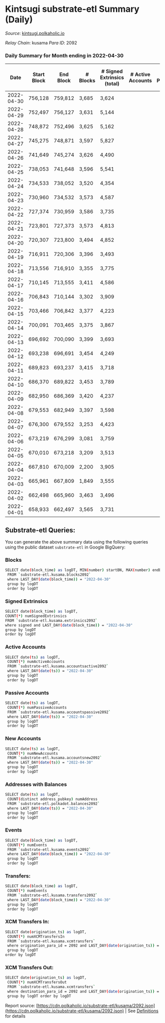 # Kintsugi substrate-etl Summary (Daily)

_Source_: [kintsugi.polkaholic.io](https://kintsugi.polkaholic.io)

*Relay Chain*: kusama
*Para ID*: 2092



### Daily Summary for Month ending in 2022-04-30


| Date | Start Block | End Block | # Blocks | # Signed Extrinsics (total) | # Active Accounts | # Passive | # New | # Addresses with Balances | # Events | # Transfers | # XCM Transfers In | # XCM Transfers Out | Issues | 
| ---- | ----------- | --------- | -------- | --------------------------- | ----------------- | --------- | ----- | ------------------------- | -------- | ----------- | ------------------ | ------------------- | ------ |
| 2022-04-30 | 756,128 | 759,812 | 3,685 | 3,624 |  |  |  | 7,882 | 29,708 | 29 ($27,673.82) | 28 ($25,050.23) | 30 ($22,963.23) |  |
| 2022-04-29 | 752,497 | 756,127 | 3,631 | 5,144 |  |  |  | 7,880 | 31,640 | 41 ($70,813.46) | 31 ($45,205.28) | 57 ($120,246.68) |  |
| 2022-04-28 | 748,872 | 752,496 | 3,625 | 5,162 |  |  |  | 7,868 | 32,022 | 43 ($15,003.30) | 36 ($1,024,987.22) | 59 ($74,748.22) |  |
| 2022-04-27 | 745,275 | 748,871 | 3,597 | 5,827 |  |  |  | 7,848 | 32,250 | 32 ($28,126.08) | 24 ($15,807.17) | 35 ($21,352.27) |  |
| 2022-04-26 | 741,649 | 745,274 | 3,626 | 4,490 |  |  |  | 7,841 | 31,015 | 47 ($39,735.17) | 76 ($64,372.10) | 70 ($34,851.50) |  |
| 2022-04-25 | 738,053 | 741,648 | 3,596 | 5,541 |  |  |  | 7,827 | 32,655 | 63 ($97,813.13) | 98 ($263,299.02) | 97 ($75,388.72) |  |
| 2022-04-24 | 734,533 | 738,052 | 3,520 | 4,354 |  |  |  | 7,799 | 29,922 | 72 ($85,439.36) | 72 ($68,414.15) | 42 ($22,070.51) |  |
| 2022-04-23 | 730,960 | 734,532 | 3,573 | 4,587 |  |  |  | 7,788 | 30,796 | 72 ($95,223.07) | 92 ($103,768.04) | 60 ($30,375.61) |  |
| 2022-04-22 | 727,374 | 730,959 | 3,586 | 3,735 |  |  |  | 7,765 | 29,757 | 43 ($74,828.47) | 54 ($80,500.47) | 57 ($88,228.61) |  |
| 2022-04-21 | 723,801 | 727,373 | 3,573 | 4,813 |  |  |  | 7,752 | 30,808 | 41 ($46,912.17) | 32 ($17,422.46) | 44 ($44,307.97) |  |
| 2022-04-20 | 720,307 | 723,800 | 3,494 | 4,852 |  |  |  | 7,738 | 30,486 | 43 ($31,913.11) | 36 ($20,865.66) | 66 ($38,613.62) |  |
| 2022-04-19 | 716,911 | 720,306 | 3,396 | 3,493 |  |  |  | 7,722 | 28,079 | 34 ($29,847.03) | 19 ($4,746.36) | 33 ($8,020.71) |  |
| 2022-04-18 | 713,556 | 716,910 | 3,355 | 3,775 |  |  |  | 7,709 | 28,097 | 34 ($106,655.13) | 18 ($26,484.54) | 31 ($15,824.38) |  |
| 2022-04-17 | 710,145 | 713,555 | 3,411 | 4,586 |  |  |  | 7,701 | 29,393 | 36 ($96,216.33) | 17 ($11,432.49) | 33 ($19,741.46) |  |
| 2022-04-16 | 706,843 | 710,144 | 3,302 | 3,909 |  |  |  | 7,690 | 27,774 | 38 ($112,076.21) | 11 ($4,519.44) | 24 ($37,373.89) |  |
| 2022-04-15 | 703,466 | 706,842 | 3,377 | 4,223 |  |  |  | 7,684 | 28,497 | 32 ($320,088.80) | 8 ($1,234.59) | 15 ($239,051.80) |  |
| 2022-04-14 | 700,091 | 703,465 | 3,375 | 3,867 |  |  |  | 7,677 | 28,246 | 36 ($20,339.16) | 14 ($7,909.67) | 26 ($7,910.17) |  |
| 2022-04-13 | 696,692 | 700,090 | 3,399 | 3,693 |  |  |  | 7,665 | 28,055 | 19 ($11,728.20) | 2 ($742.52) | 19 ($11,848.57) |  |
| 2022-04-12 | 693,238 | 696,691 | 3,454 | 4,249 |  |  |  | 7,660 | 29,234 | 35 ($21,126.57) | 5 ($3,023.77) | 26 ($17,428.74) |  |
| 2022-04-11 | 689,823 | 693,237 | 3,415 | 3,718 |  |  |  | 7,643 | 28,274 | 26 ($68,908.10) | 7 ($12,652.22) | 26 ($13,772.77) |  |
| 2022-04-10 | 686,370 | 689,822 | 3,453 | 3,789 |  |  |  | 7,637 | 28,560 | 27 ($17,611.95) | 2 ($553.89) | 25 ($19,435.60) |  |
| 2022-04-09 | 682,950 | 686,369 | 3,420 | 4,237 |  |  |  | 7,627 | 28,944 | 33 ($14,384.26) | 10 ($399,920.79) | 32 ($21,786.33) |  |
| 2022-04-08 | 679,553 | 682,949 | 3,397 | 3,598 |  |  |  | 7,622 | 28,210 | 73 ($93,576.40) | 5 ($8,066.92) | 37 ($37,027.63) |  |
| 2022-04-07 | 676,300 | 679,552 | 3,253 | 4,423 |  |  |  | 7,598 | 28,665 | 77 ($27,417.29) | 19 ($38,028.80) | 91 ($53,674.56) |  |
| 2022-04-06 | 673,219 | 676,299 | 3,081 | 3,759 |  |  |  | 7,540 | 26,402 | 112 ($66,449.42) | 11 ($11,081.44) | 26 ($31,250.85) |  |
| 2022-04-05 | 670,010 | 673,218 | 3,209 | 3,513 |  |  |  | 7,468 | 26,580 | 23 ($13,850.40) | 3 ($518.15) | 16 ($59,820.81) |  |
| 2022-04-04 | 667,810 | 670,009 | 2,200 | 3,905 |  |  |  | 7,459 | 19,981 | 22 ($69,311.12) | 8 ($3,887.36) | 20 ($23,014.37) |  |
| 2022-04-03 | 665,961 | 667,809 | 1,849 | 3,555 |  |  |  | 7,455 | 17,138 | 29 ($19,307.17) | 3 ($439.78) | 22 ($17,636.21) |  |
| 2022-04-02 | 662,498 | 665,960 | 3,463 | 3,496 |  |  |  | 7,448 | 28,495 | 56 ($64,142.95) | 9 ($12,352.12) | 46 ($51,462.42) |  |
| 2022-04-01 | 658,933 | 662,497 | 3,565 | 3,731 |  |  |  | 7,437 | 29,746 | 80 ($251,915.11) | 12 ($16,443.03) | 41 ($39,889.19) |  |

## Substrate-etl Queries:
You can generate the above summary data using the following queries using the public dataset `substrate-etl` in Google BigQuery:

### Blocks
```bash
SELECT date(block_time) as logDT, MIN(number) startBN, MAX(number) endBN, COUNT(*) numBlocks 
 FROM `substrate-etl.kusama.blocks2092`  
 where LAST_DAY(date(block_time)) = "2022-04-30" 
 group by logDT 
 order by logDT
```

### Signed Extrinsics
```bash
SELECT date(block_time) as logDT, 
COUNT(*) numSignedExtrinsics 
FROM `substrate-etl.kusama.extrinsics2092`  
where signed and LAST_DAY(date(block_time)) = "2022-04-30" 
group by logDT 
order by logDT
```

### Active Accounts
```bash
SELECT date(ts) as logDT, 
 COUNT(*) numActiveAccounts 
 FROM `substrate-etl.kusama.accountsactive2092` 
 where LAST_DAY(date(ts)) = "2022-04-30" 
 group by logDT 
 order by logDT
```

### Passive Accounts
```bash
SELECT date(ts) as logDT, 
 COUNT(*) numPassiveAccounts 
 FROM `substrate-etl.kusama.accountspassive2092` 
 where LAST_DAY(date(ts)) = "2022-04-30" 
 group by logDT 
 order by logDT
```

### New Accounts
```bash
SELECT date(ts) as logDT, 
 COUNT(*) numNewAccounts 
 FROM `substrate-etl.kusama.accountsnew2092` 
 where LAST_DAY(date(ts)) = "2022-04-30" 
 group by logDT
 order by logDT
```

### Addresses with Balances
```bash
SELECT date(ts) as logDT,
 COUNT(distinct address_pubkey) numAddress 
 FROM `substrate-etl.polkadot.balances2092` 
 where LAST_DAY(date(ts)) = "2022-04-30" 
 group by logDT 
 order by logDT
```

### Events
```bash
SELECT date(block_time) as logDT, 
 COUNT(*) numEvents 
 FROM `substrate-etl.kusama.events2092` 
 where LAST_DAY(date(block_time)) = "2022-04-30" 
 group by logDT 
 order by logDT
```

### Transfers:
```bash
SELECT date(block_time) as logDT, 
 COUNT(*) numEvents 
 FROM `substrate-etl.kusama.transfers2092` 
 where LAST_DAY(date(block_time)) = "2022-04-30" 
 group by logDT 
 order by logDT
```

### XCM Transfers In:
```bash
SELECT date(origination_ts) as logDT, 
 COUNT(*) numXCMTransfersIn 
 FROM `substrate-etl.kusama.xcmtransfers` 
 where origination_para_id = 2092 and LAST_DAY(date(origination_ts)) = "2022-04-30" 
 group by logDT 
order by logDT
```

### XCM Transfers Out:
```bash
SELECT date(origination_ts) as logDT, 
 COUNT(*) numXCMTransfersOut 
 FROM `substrate-etl.kusama.xcmtransfers` 
 where destination_para_id = 2092 and LAST_DAY(date(origination_ts)) = "2022-04-30" 
 group by logDT order by logDT
```


Report source: [https://cdn.polkaholic.io/substrate-etl/kusama/2092.json](https://cdn.polkaholic.io/substrate-etl/kusama/2092.json) | See [Definitions](/DEFINITIONS.md) for details
